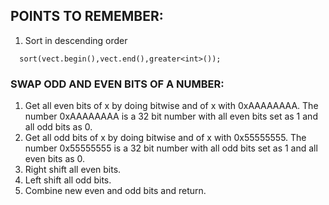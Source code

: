 ## POINTS TO REMEMBER:
1. Sort in descending order
```
  sort(vect.begin(),vect.end(),greater<int>());
```

### SWAP ODD AND EVEN BITS OF A NUMBER:

1) Get all even bits of x by doing bitwise and of x with 0xAAAAAAAA. The number 0xAAAAAAAA is a 32 bit number with all even bits set as 1 and all odd bits as 0. 
2) Get all odd bits of x by doing bitwise and of x with 0x55555555. The number 0x55555555 is a 32 bit number with all odd bits set as 1 and all even bits as 0. 
3) Right shift all even bits. 
4) Left shift all odd bits. 
5) Combine new even and odd bits and return. 
